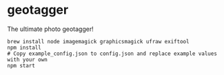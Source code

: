 # geotagger
The ultimate photo geotagger!

```
brew install node imagemagick graphicsmagick ufraw exiftool
npm install
# Copy example_config.json to config.json and replace example values with your own
npm start
```
